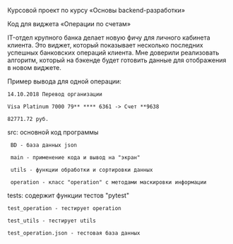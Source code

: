 Курсовой проект по курсу «Основы backend-разработки»

Код для виджета «Операции по счетам»

IT-отдел крупного банка делает новую фичу для личного кабинета клиента. 
Это виджет, который показывает несколько последних успешных банковских операций клиента. 
Мне доверили реализовать алгоритм, который на бэкенде будет готовить данные для отображения в новом виджете.

Пример вывода для одной операции:

    14.10.2018 Перевод организации

    Visa Platinum 7000 79** **** 6361 -> Счет **9638

    82771.72 руб.

src: основной код программы
 
     BD - база данных json
  
     main - применение кода и вывод на "экран"
  
     utils - функции обработки и сортировки данных
  
     operation - класс "operation" с методами маскировки информации

tests: содержит функции тестов "pytest"
  
    test_operation - тестирует operation
  
    test_utils - тестирует utils
  
    test_operation.json - тестовая база данных
